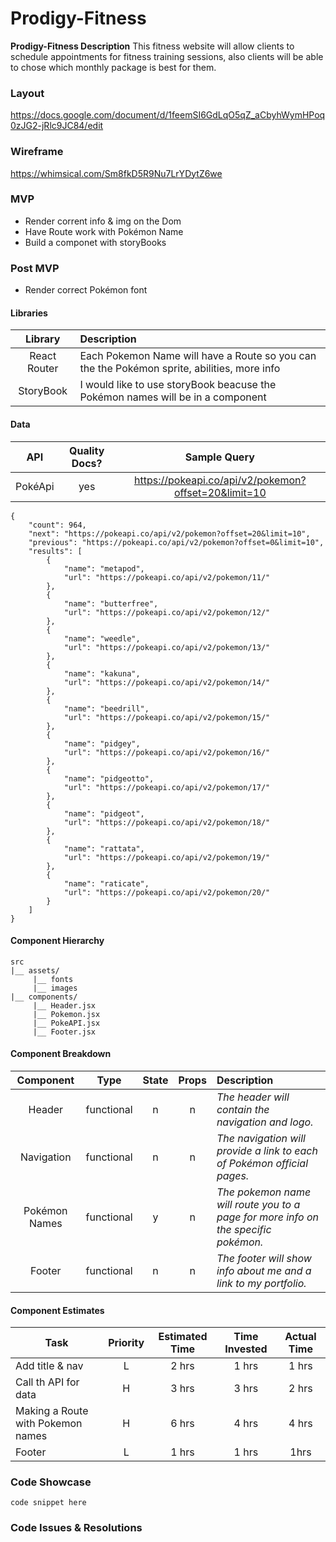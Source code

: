 # Prodigy-Fitness

**Prodigy-Fitness Description** This fitness website will allow clients to schedule appointments for fitness training sessions, also clients will be able to chose which monthly package is best for them.

### Layout
https://docs.google.com/document/d/1feemSI6GdLqO5qZ_aCbyhWymHPoq0zJG2-jRlc9JC84/edit

### Wireframe
https://whimsical.com/Sm8fkD5R9Nu7LrYDytZ6we

### MVP
- Render corrent info & img on the Dom
- Have Route work with Pokémon Name 
- Build a componet with storyBooks
### Post MVP 
- Render correct Pokémon font 

#### Libraries

|     Library      | Description                                |
| :--------------: | :----------------------------------------- |
|   React Router   | Each Pokemon Name will have a Route so you can the the Pokémon sprite, abilities, more info|
|   StoryBook      | I would like to use storyBook beacuse the Pokémon names will be in a component|

#### Data
|    API     | Quality Docs? |        Sample Query                            |
| :--------: | :-----------: |    :--------------------------------------:    |
| PokéApi    |      yes      | https://pokeapi.co/api/v2/pokemon?offset=20&limit=10|

```
{
    "count": 964,
    "next": "https://pokeapi.co/api/v2/pokemon?offset=20&limit=10",
    "previous": "https://pokeapi.co/api/v2/pokemon?offset=0&limit=10",
    "results": [
        {
            "name": "metapod",
            "url": "https://pokeapi.co/api/v2/pokemon/11/"
        },
        {
            "name": "butterfree",
            "url": "https://pokeapi.co/api/v2/pokemon/12/"
        },
        {
            "name": "weedle",
            "url": "https://pokeapi.co/api/v2/pokemon/13/"
        },
        {
            "name": "kakuna",
            "url": "https://pokeapi.co/api/v2/pokemon/14/"
        },
        {
            "name": "beedrill",
            "url": "https://pokeapi.co/api/v2/pokemon/15/"
        },
        {
            "name": "pidgey",
            "url": "https://pokeapi.co/api/v2/pokemon/16/"
        },
        {
            "name": "pidgeotto",
            "url": "https://pokeapi.co/api/v2/pokemon/17/"
        },
        {
            "name": "pidgeot",
            "url": "https://pokeapi.co/api/v2/pokemon/18/"
        },
        {
            "name": "rattata",
            "url": "https://pokeapi.co/api/v2/pokemon/19/"
        },
        {
            "name": "raticate",
            "url": "https://pokeapi.co/api/v2/pokemon/20/"
        }
    ]
}
 ```
 
 #### Component Hierarchy
 ```
src
|__ assets/
      |__ fonts
      |__ images
|__ components/
      |__ Header.jsx
      |__ Pokemon.jsx
      |__ PokeAPI.jsx
      |__ Footer.jsx
```

#### Component Breakdown
|  Component   |    Type    | State | Props | Description                                                      |
| :----------: | :--------: | :---: | :---: | :--------------------------------------------------------------- |
|    Header    | functional |   n   |   n   | _The header will contain the navigation and logo._               |
|  Navigation  | functional |   n   |   n   | _The navigation will provide a link to each of Pokémon official pages._|
| Pokémon Names| functional |   y   |   n   | _The pokemon name will route you to a page for more info on the specific      pokémon._|
|    Footer    | functional |   n   |   n   | _The footer will show info about me and a link to my portfolio._ |

#### Component Estimates
| Task                | Priority | Estimated Time | Time Invested | Actual Time |
| ------------------- | :------: | :------------: | :-----------: | :---------: |
| Add title & nav     |    L     |     2 hrs      |     1 hrs     |    1 hrs    |
| Call th API for data |    H    |     3 hrs     |     3 hrs    |     2 hrs  |
| Making a Route with Pokemon names |     H     |     6 hrs      |     4 hrs     |     4 hrs    |
| Footer  |    L     |     1 hrs      |     1 hrs     |    1hrs    |

### Code Showcase

```
code snippet here
```

### Code Issues & Resolutions
